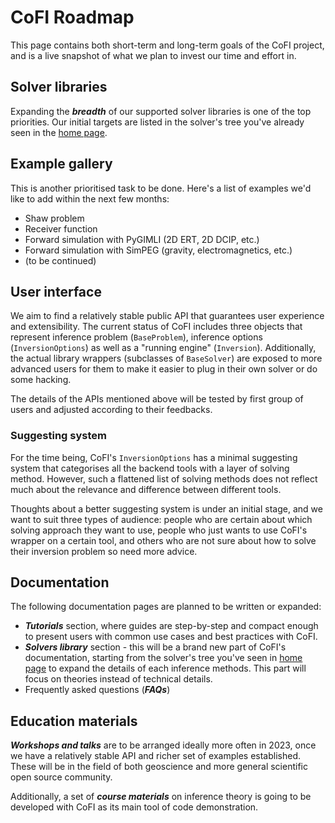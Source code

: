 # CoFI Roadmap

This page contains both short-term and long-term goals of the CoFI project, and is a 
live snapshot of what we plan to invest our time and effort in.


## Solver libraries

Expanding the ***breadth*** of our supported solver libraries is one of the top 
priorities. Our initial targets are listed in the solver's tree you've already seen 
in the [home page](index.rst).


## Example gallery

This is another prioritised task to be done. Here's a list of examples we'd like to add
within the next few months:

- Shaw problem
- Receiver function
- Forward simulation with PyGIMLI (2D ERT, 2D DCIP, etc.)
- Forward simulation with SimPEG (gravity, electromagnetics, etc.)
- (to be continued)


## User interface

We aim to find a relatively stable public API that guarantees user experience and
extensibility. The current status of CoFI includes three objects that represent
inference problem (`BaseProblem`), inference options (`InversionOptions`) as well as a 
"running engine" (`Inversion`). Additionally, the actual library wrappers 
(subclasses of `BaseSolver`) are exposed to more advanced users for them to make it 
easier to plug in their own solver or do some hacking.

The details of the APIs mentioned above will be tested by first group of users and 
adjusted according to their feedbacks.


### Suggesting system

For the time being, CoFI's `InversionOptions` has a minimal suggesting system that
categorises all the backend tools with a layer of solving method. However, such a 
flattened list of solving methods does not reflect much about the relevance and
difference between different tools.

Thoughts about a better suggesting system is under an initial stage, and we want to
suit three types of audience: people who are certain about which solving approach they
want to use, people who just wants to use CoFI's wrapper on a certain tool, and others
who are not sure about how to solve their inversion problem so need more advice.


## Documentation

The following documentation pages are planned to be written or expanded:

- ***Tutorials*** section, where guides are step-by-step and compact enough to present users
  with common use cases and best practices with CoFI.
- ***Solvers library*** section - this will be a brand new part of CoFI's documentation, 
  starting from the solver's tree you've seen in [home page](index.rst) to expand the
  details of each inference methods. This part will focus on theories instead of 
  technical details.
- Frequently asked questions (***FAQs***)


## Education materials

***Workshops and talks*** are to be arranged ideally more often in 2023, once we have a 
relatively stable API and richer set of examples established. These will be in the
field of both geoscience and more general scientific open source community.

Additionally, a set of ***course materials*** on inference theory is going to be 
developed with CoFI as its main tool of code demonstration.
